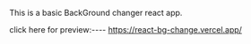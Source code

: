 This is a basic BackGround changer react app.

click here for preview:---- https://react-bg-change.vercel.app/
